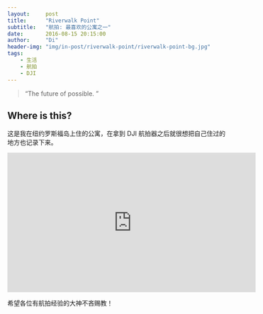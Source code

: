 ```yaml
---
layout:     post
title:      "Riverwalk Point"
subtitle:   "航拍: 最喜欢的公寓之一"
date:       2016-08-15 20:15:00
author:     "Di"
header-img: "img/in-post/riverwalk-point/riverwalk-point-bg.jpg"
tags:
    - 生活
    - 航拍
    - DJI
---
```


> “The future of possible. ”


## Where is this?

这是我在纽约罗斯福岛上住的公寓，在拿到 DJI 航拍器之后就很想把自己住过的地方也记录下来。

<iframe width="560" height="315" src="https://www.youtube.com/embed/asoAZ__t__A" frameborder="0" allowfullscreen></iframe>

希望各位有航拍经验的大神不吝赐教！
